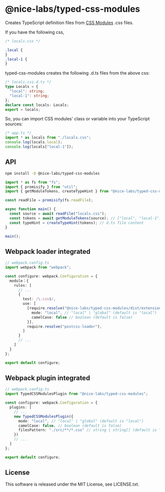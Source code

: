 # @nice-labs/typed-css-modules

Creates TypeScript definition files from [CSS Modules](https://github.com/css-modules/css-modules) .css files.

If you have the following css,

```css
/* locals.css */

.local {
}
.local-1 {
}
```

typed-css-modules creates the following .d.ts files from the above css:

```ts
/* locals.css.d.ts */
type Locals = {
  "local": string;
  "local-1": string;
};
declare const locals: Locals;
export = locals;
```

So, you can import CSS modules' class or variable into your TypeScript sources:

```ts
/* app.ts */
import * as locals from "./locals.css";
console.log(locals.local);
console.log(locals["local-1"]);
```

## API

```sh
npm install -D @nice-labs/typed-css-modules
```

```ts
import * as fs from "fs";
import { promisify } from "util";
import { getModuleTokens, createTypeHint } from "@nice-labs/typed-css-modules";

const readFile = promisify(fs.readFile);

async function main() {
  const source = await readFile("locals.css");
  const tokens = await getModuleTokens(source); // ["local", "local-1"]
  const typeHint = createTypeHint(tokens); // d.ts file content
}

main();
```

## Webpack loader integrated

```ts
// webpack.config.ts
import webpack from "webpack";

const configure: webpack.Configuration = {
  module：{
    rules: [
      // ...
      {
        test: /\.css$/,
        use: [
          [require.resolve("@nice-labs/typed-css-modules/dist/extensions/webpack-loader"), {
            mode: "local", // "local" | "global" (default is "local")
            camelCase: false // boolean (default is false)
          }],
          require.resolve("postcss-loader"),
        ]
      }
      // ...
    ]
  }
};

export default configure;
```

## Webpack plugin integrated

```ts
// webpack.config.ts
import TypedCSSModulesPlugin from "@nice-labs/typed-css-modules";

const configure: webpack.Configuration = {
  plugins: [
    // ...
    new TypedCSSModulesPlugin({
      mode: "local", // "local" | "global" (default is "local")
      camelCase: false, // boolean (default is false)
      filesPattern: "./src/**/*.css" // string | string[] (default is "./src/**/*.css")
    })
    // ...
  ]
};

export default configure;
```

## License

This software is released under the MIT License, see LICENSE.txt.
